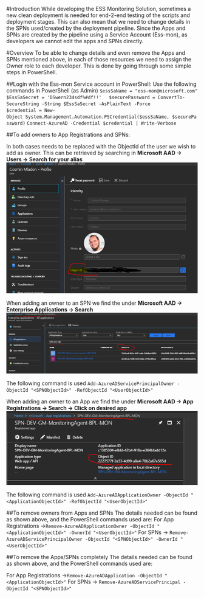 #Introduction
While developing the ESS Monitoring Solution, sometimes a new clean deployment is needed for end-2-end testing of the scripts and deployment stages. This can also mean that we need to change details in the SPNs used/created by the deployment pipeline. Since the Apps and SPNs are created by the pipeline using a Service Account (Ess-mon), as developers we cannot edit the apps and SPNs directly. 

#Overview
To be able to change details and even remove the Apps and SPNs mentioned above, in each of those resources we need to assign the Owner role to each developer. This is done by going through some simple steps in PowerShell.

##Login with the Ess-mon Service account in PowerShell:
Use the following commands in PowerShell (as Admin) 
`$essSaName = "ess-mon@microsoft.com"`
`$EssSaSecret = 'DSwern234sdf%#df!!'`    
`$securePassword = ConvertTo-SecureString -String $EssSaSecret -AsPlainText -Force`
`$credential = New-Object System.Management.Automation.PSCredential($essSaName, $securePassword)`
`Connect-AzureAD -Credential $credential | Write-Verbose `

##To add owners to App Registrations and SPNs:

In both cases **<UserObjectId>** needs to be replaced with the ObjectId of the user we wish to add as owner. This can be retrieved by searching in **Microsoft AAD -> Users -> Search for your alias**
![image.png](/.attachments/image-0cd72331-1ec1-496a-a353-371a0f311707.png)

When adding an owner to an SPN we find the **<SPNObjectId>** under
**Microsoft AAD -> Enterprise Applications -> Search**
![image.png](/.attachments/image-7a7f00c8-706d-44ce-a49b-a6b0f3d5a376.png)

The following command is used 
`Add-AzureADServicePrincipalOwner -ObjectId "<SPNObjectId>" -RefObjectId "<UserObjectId>"`


When adding an owner to an App we find the **<ApplicationObjectId>** under
**Microsoft AAD -> App Registrations -> Search -> Click on desired app**
![image.png](/.attachments/image-60eac33e-b682-4232-a80a-02a1795e3d7c.png)

The following command is used 
`Add-AzureADApplicationOwner -ObjectId "<ApplicationObjectId>" -RefObjectId "<UserObjectId>"`

##To remove owners from Apps and SPNs
The details needed can be found as shown above, and the PowerShell commands used are: 
For App Registrations ->`Remove-AzureADApplicationOwner -ObjectId "<ApplicationObjectId>" -OwnerId "<UserObjectId>"`
For SPNs -> `Remove-AzureADServicePrincipalOwner -ObjectId "<SPNObjectId>" -OwnerId "<UserObjectId>"`

##To remove the Apps/SPNs completely
The details needed can be found as shown above, and the PowerShell  commands used are: 

For App Registrations ->`Remove-AzureADApplication -ObjectId "<ApplicationObjectId>"`
For SPNs -> `Remove-AzureADServicePrincipal -ObjectId "<SPNObjectId>"`